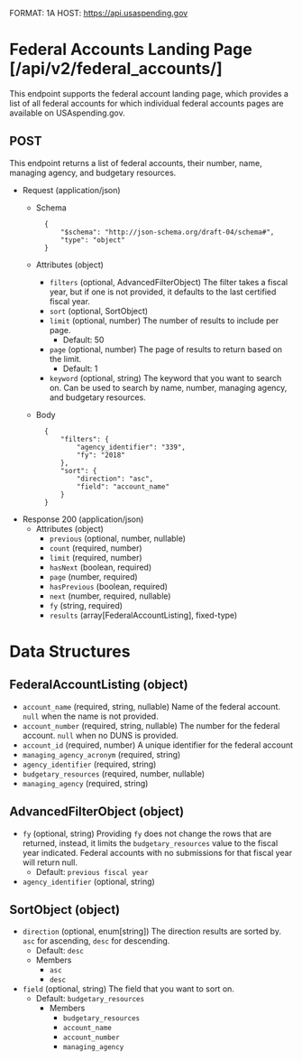 FORMAT: 1A
HOST: https://api.usaspending.gov

# Federal Accounts Landing Page [/api/v2/federal_accounts/]

This endpoint supports the federal account landing page, which provides a list of all federal accounts for which individual federal accounts pages are available on USAspending.gov.

## POST

This endpoint returns a list of federal accounts, their number, name, managing agency, and budgetary resources.

+ Request (application/json)
    + Schema

            {
                "$schema": "http://json-schema.org/draft-04/schema#",
                "type": "object"
            }

    + Attributes (object)
        + `filters` (optional, AdvancedFilterObject)
            The filter takes a fiscal year, but if one is not provided, it defaults to the last certified fiscal year.
        + `sort` (optional, SortObject)
        + `limit` (optional, number)
            The number of results to include per page.
            + Default: 50
        + `page` (optional, number)
            The page of results to return based on the limit.
            + Default: 1
        + `keyword` (optional, string)
            The keyword that you want to search on. Can be used to search by name, number, managing agency, and budgetary resources.
    + Body

            {
                "filters": {
                    "agency_identifier": "339",
                    "fy": "2018"
                },
                "sort": {
                    "direction": "asc",
                    "field": "account_name"
                }
            }

+ Response 200 (application/json)
    + Attributes (object)
        + `previous` (optional, number, nullable)
        + `count` (required, number)
        + `limit` (required, number)
        + `hasNext` (boolean, required)
        + `page` (number, required)
        + `hasPrevious` (boolean, required)
        + `next` (number, required, nullable)
        + `fy` (string, required)
        + `results` (array[FederalAccountListing], fixed-type)

# Data Structures

## FederalAccountListing (object)
+ `account_name` (required, string, nullable)
    Name of the federal account. `null` when the name is not provided.
+ `account_number` (required, string, nullable)
    The number for the federal account. `null` when no DUNS is provided.
+ `account_id` (required, number)
    A unique identifier for the federal account
+ `managing_agency_acronym` (required, string)
+ `agency_identifier` (required, string)
+ `budgetary_resources` (required, number, nullable)
+ `managing_agency` (required, string)

## AdvancedFilterObject (object)
+ `fy` (optional, string)
    Providing `fy` does not change the rows that are returned, instead, it limits the `budgetary_resources` value to the fiscal year indicated.  Federal
    accounts with no submissions for that fiscal year will return null.
    + Default: `previous fiscal year`
+ `agency_identifier` (optional, string)

## SortObject (object)
+ `direction` (optional, enum[string])
    The direction results are sorted by. `asc` for ascending, `desc` for descending.
    + Default: `desc`
    + Members
        + `asc`
        + `desc`
+ `field` (optional, string)
    The field that you want to sort on.
    + Default: `budgetary_resources`
        + Members
            + `budgetary_resources`
            + `account_name`
            + `account_number`
            + `managing_agency`
